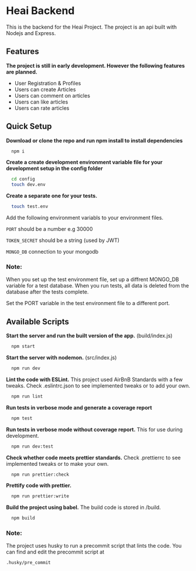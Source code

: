 # Heai Backend

This is the backend for the Heai Project. The project is an api built with Nodejs
and Express.

## Features

**The project is still in early development. However the following features are planned.**

- User Registration & Profiles
- Users can create Articles
- Users can comment on articles
- Users can like articles
- Users can rate articles

## Quick Setup

**Download or clone the repo and run npm install to install dependencies**

```bash
  npm i

```

**Create a create development environment variable file for your development setup in the config folder**

```bash
  cd config
  touch dev.env

```

**Create a separate one for your tests.**

```bash
  touch test.env

```

Add the following environment variabls to your environment files.

`PORT` should be a number e.g 30000

`TOKEN_SECRET` should be a string (used by JWT)

`MONGO_DB` connection to your mongodb

### Note:

When you set up the test environment file, set up a diffrent MONGO_DB variable for a test database.
When you run tests, all data is deleted from the database after the tests complete.

Set the PORT variable in the test environment file to a different port.

## Available Scripts

**Start the server and run the built version of the app.**
(build/index.js)

```bash
  npm start
```

**Start the server with nodemon.**
(src/index.js)

```bash
  npm run dev
```

**Lint the code with ESLint.**
This project used AirBnB Standards with a few tweaks. Check .eslintrc.json to see implemented tweaks or to add your own.

```bash
  npm run lint
```

**Run tests in verbose mode and generate a coverage report**

```bash
  npm test
```

**Run tests in verbose mode without coverage report.**
This for use during development.

```bash
  npm run dev:test
```

**Check whether code meets prettier standards.**
Check .prettierrc to see implemented tweaks or to make your own.

```bash
  npm run prettier:check
```

**Prettify code with prettier.**

```bash
  npm run prettier:write
```

**Build the project using babel.**
The build code is stored in /build.

```bash
  npm build
```

### Note:

The project uses husky to run a precommit script that lints the code.
You can find and edit the precommit script at

`.husky/pre_commit` 
